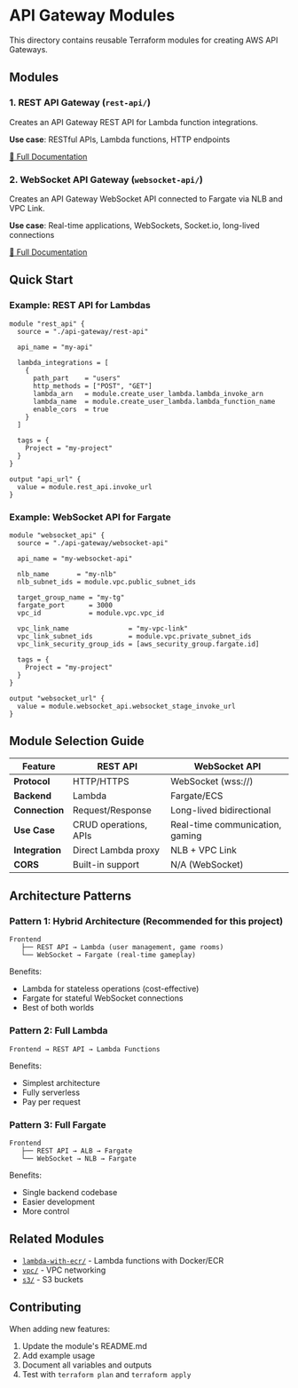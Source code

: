 # API Gateway Modules

This directory contains reusable Terraform modules for creating AWS API Gateways.

## Modules

### 1. REST API Gateway (`rest-api/`)

Creates an API Gateway REST API for Lambda function integrations.

**Use case**: RESTful APIs, Lambda functions, HTTP endpoints

[📖 Full Documentation](./rest-api/README.md)

### 2. WebSocket API Gateway (`websocket-api/`)

Creates an API Gateway WebSocket API connected to Fargate via NLB and VPC Link.

**Use case**: Real-time applications, WebSockets, Socket.io, long-lived connections

[📖 Full Documentation](./websocket-api/README.md)

## Quick Start

### Example: REST API for Lambdas

```hcl
module "rest_api" {
  source = "./api-gateway/rest-api"

  api_name = "my-api"

  lambda_integrations = [
    {
      path_part    = "users"
      http_methods = ["POST", "GET"]
      lambda_arn   = module.create_user_lambda.lambda_invoke_arn
      lambda_name  = module.create_user_lambda.lambda_function_name
      enable_cors  = true
    }
  ]

  tags = {
    Project = "my-project"
  }
}

output "api_url" {
  value = module.rest_api.invoke_url
}
```

### Example: WebSocket API for Fargate

```hcl
module "websocket_api" {
  source = "./api-gateway/websocket-api"

  api_name = "my-websocket-api"

  nlb_name       = "my-nlb"
  nlb_subnet_ids = module.vpc.public_subnet_ids

  target_group_name = "my-tg"
  fargate_port      = 3000
  vpc_id            = module.vpc.vpc_id

  vpc_link_name               = "my-vpc-link"
  vpc_link_subnet_ids         = module.vpc.private_subnet_ids
  vpc_link_security_group_ids = [aws_security_group.fargate.id]

  tags = {
    Project = "my-project"
  }
}

output "websocket_url" {
  value = module.websocket_api.websocket_stage_invoke_url
}
```

## Module Selection Guide

| Feature         | REST API              | WebSocket API                   |
| --------------- | --------------------- | ------------------------------- |
| **Protocol**    | HTTP/HTTPS            | WebSocket (wss://)              |
| **Backend**     | Lambda                | Fargate/ECS                     |
| **Connection**  | Request/Response      | Long-lived bidirectional        |
| **Use Case**    | CRUD operations, APIs | Real-time communication, gaming |
| **Integration** | Direct Lambda proxy   | NLB + VPC Link                  |
| **CORS**        | Built-in support      | N/A (WebSocket)                 |

## Architecture Patterns

### Pattern 1: Hybrid Architecture (Recommended for this project)

```
Frontend
   ├── REST API → Lambda (user management, game rooms)
   └── WebSocket → Fargate (real-time gameplay)
```

Benefits:

- Lambda for stateless operations (cost-effective)
- Fargate for stateful WebSocket connections
- Best of both worlds

### Pattern 2: Full Lambda

```
Frontend → REST API → Lambda Functions
```

Benefits:

- Simplest architecture
- Fully serverless
- Pay per request

### Pattern 3: Full Fargate

```
Frontend
   ├── REST API → ALB → Fargate
   └── WebSocket → NLB → Fargate
```

Benefits:

- Single backend codebase
- Easier development
- More control

## Related Modules

- [`lambda-with-ecr/`](../lambda-with-ecr/) - Lambda functions with Docker/ECR
- [`vpc/`](../vpc/) - VPC networking
- [`s3/`](../s3/) - S3 buckets

## Contributing

When adding new features:

1. Update the module's README.md
2. Add example usage
3. Document all variables and outputs
4. Test with `terraform plan` and `terraform apply`
